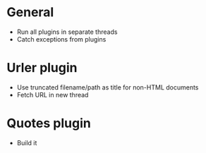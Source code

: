 # General
 * Run all plugins in separate threads
 * Catch exceptions from plugins

# Urler plugin
 * Use truncated filename/path as title for non-HTML documents
 * Fetch URL in new thread

# Quotes plugin
 * Build it


